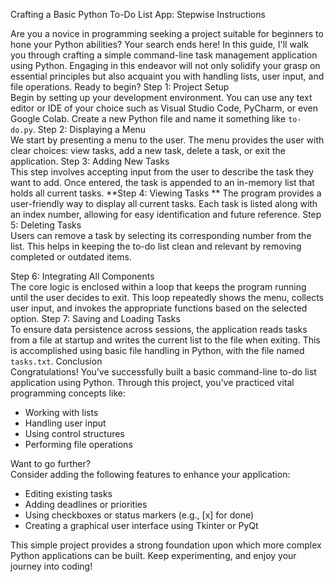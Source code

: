 Crafting a Basic Python To-Do List App: Stepwise Instructions

Are you a novice in programming seeking a project suitable for beginners to hone your Python abilities? Your search ends here! In this guide, I'll walk you through crafting a simple command-line task management application using Python. Engaging in this endeavor will not only solidify your grasp on essential principles but also acquaint you with handling lists, user input, and file operations. Ready to begin?
Step 1: Project Setup  
Begin by setting up your development environment. You can use any text editor or IDE of your choice such as Visual Studio Code, PyCharm, or even Google Colab. Create a new Python file and name it something like `to-do.py`.
Step 2: Displaying a Menu  
We start by presenting a menu to the user. The menu provides the user with clear choices: view tasks, add a new task, delete a task, or exit the application.
Step 3: Adding New Tasks  
This step involves accepting input from the user to describe the task they want to add. Once entered, the task is appended to an in-memory list that holds all current tasks.
**Step 4: Viewing Tasks ** 
The program provides a user-friendly way to display all current tasks. Each task is listed along with an index number, allowing for easy identification and future reference.
Step 5: Deleting Tasks  
Users can remove a task by selecting its corresponding number from the list. This helps in keeping the to-do list clean and relevant by removing completed or outdated items.

Step 6: Integrating All Components  
The core logic is enclosed within a loop that keeps the program running until the user decides to exit. This loop repeatedly shows the menu, collects user input, and invokes the appropriate functions based on the selected option.
Step 7: Saving and Loading Tasks  
To ensure data persistence across sessions, the application reads tasks from a file at startup and writes the current list to the file when exiting. This is accomplished using basic file handling in Python, with the file named `tasks.txt`.
Conclusion  
Congratulations! You’ve successfully built a basic command-line to-do list application using Python. Through this project, you’ve practiced vital programming concepts like:
- Working with lists
- Handling user input
- Using control structures
- Performing file operations

Want to go further?  
Consider adding the following features to enhance your application:
- Editing existing tasks
- Adding deadlines or priorities
- Using checkboxes or status markers (e.g., [x] for done)
- Creating a graphical user interface using Tkinter or PyQt

This simple project provides a strong foundation upon which more complex Python applications can be built. Keep experimenting, and enjoy your journey into coding!
